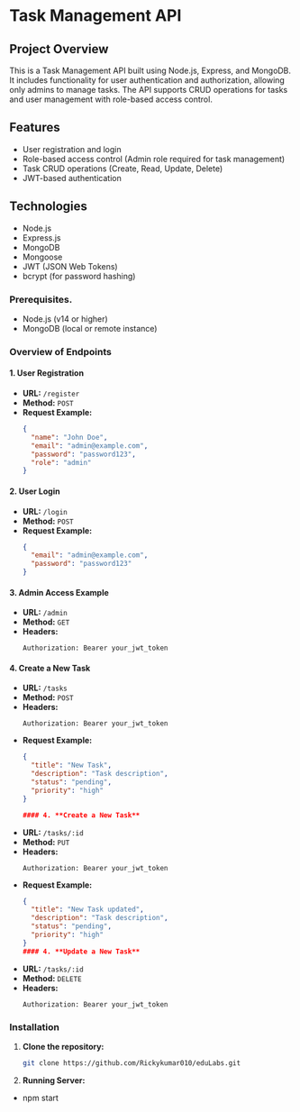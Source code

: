 # Task Management API

## Project Overview

This is a Task Management API built using Node.js, Express, and MongoDB. It includes functionality for user authentication and authorization, allowing only admins to manage tasks. The API supports CRUD operations for tasks and user management with role-based access control.

## Features

- User registration and login
- Role-based access control (Admin role required for task management)
- Task CRUD operations (Create, Read, Update, Delete)
- JWT-based authentication

## Technologies

- Node.js
- Express.js
- MongoDB
- Mongoose
- JWT (JSON Web Tokens)
- bcrypt (for password hashing)

### Prerequisites.

- Node.js (v14 or higher)
- MongoDB (local or remote instance)

### Overview of Endpoints

#### 1. **User Registration**
- **URL:** `/register`
- **Method:** `POST`
- **Request Example:**
    ```json
    {
      "name": "John Doe",
      "email": "admin@example.com",
      "password": "password123",
      "role": "admin"
    }
    ```

#### 2. **User Login**
- **URL:** `/login`
- **Method:** `POST`
- **Request Example:**
    ```json
    {
      "email": "admin@example.com",
      "password": "password123"
    }
    ```

#### 3. **Admin Access Example**
- **URL:** `/admin`
- **Method:** `GET`
- **Headers:**
    ```plaintext
    Authorization: Bearer your_jwt_token
    ```

#### 4. **Create a New Task**
- **URL:** `/tasks`
- **Method:** `POST`
- **Headers:**
    ```plaintext
    Authorization: Bearer your_jwt_token
    ```
- **Request Example:**
    ```json
    {
      "title": "New Task",
      "description": "Task description",
      "status": "pending",
      "priority": "high"
    }

    #### 4. **Create a New Task**
- **URL:** `/tasks/:id`
- **Method:** `PUT`
- **Headers:**
    ```plaintext
    Authorization: Bearer your_jwt_token
    ```
- **Request Example:**
    ```json
    {
      "title": "New Task updated",
      "description": "Task description",
      "status": "pending",
      "priority": "high"
    }
    #### 4. **Update a New Task**
- **URL:** `/tasks/:id`
- **Method:** `DELETE`
- **Headers:**
    ```plaintext
    Authorization: Bearer your_jwt_token
    ```

### Installation

1. **Clone the repository:**

   ```bash
   git clone https://github.com/Rickykumar010/eduLabs.git
   
1. **Running Server:**
- npm start
